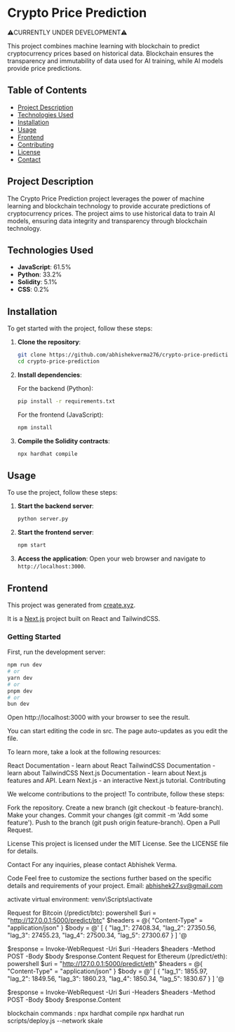 # Crypto Price Prediction

⚠️CURRENTLY UNDER DEVELOPMENT⚠️

This project combines machine learning with blockchain to predict cryptocurrency prices based on historical data. Blockchain ensures the transparency and immutability of data used for AI training, while AI models provide price predictions.

## Table of Contents

- [Project Description](#project-description)
- [Technologies Used](#technologies-used)
- [Installation](#installation)
- [Usage](#usage)
- [Frontend](#frontend)
- [Contributing](#contributing)
- [License](#license)
- [Contact](#contact)

## Project Description

The Crypto Price Prediction project leverages the power of machine learning and blockchain technology to provide accurate predictions of cryptocurrency prices. The project aims to use historical data to train AI models, ensuring data integrity and transparency through blockchain technology.

## Technologies Used

- **JavaScript**: 61.5%
- **Python**: 33.2%
- **Solidity**: 5.1%
- **CSS**: 0.2%

## Installation

To get started with the project, follow these steps:

1. **Clone the repository**:
    ```bash
    git clone https://github.com/abhishekverma276/crypto-price-prediction.git
    cd crypto-price-prediction
    ```

2. **Install dependencies**:

    For the backend (Python):
    ```bash
    pip install -r requirements.txt
    ```

    For the frontend (JavaScript):
    ```bash
    npm install
    ```

3. **Compile the Solidity contracts**:
    ```bash
    npx hardhat compile
    ```

## Usage

To use the project, follow these steps:

1. **Start the backend server**:
    ```bash
    python server.py
    ```

2. **Start the frontend server**:
    ```bash
    npm start
    ```

3. **Access the application**:
    Open your web browser and navigate to `http://localhost:3000`.

## Frontend

This project was generated from [create.xyz](https://create.xyz/).

It is a [Next.js](https://nextjs.org/) project built on React and TailwindCSS.

### Getting Started

First, run the development server:

```bash
npm run dev
# or
yarn dev
# or
pnpm dev
# or
bun dev
```
Open http://localhost:3000 with your browser to see the result.

You can start editing the code in src. The page auto-updates as you edit the file.

To learn more, take a look at the following resources:

React Documentation - learn about React
TailwindCSS Documentation - learn about TailwindCSS
Next.js Documentation - learn about Next.js features and API.
Learn Next.js - an interactive Next.js tutorial.
Contributing

We welcome contributions to the project! To contribute, follow these steps:

Fork the repository.
Create a new branch (git checkout -b feature-branch).
Make your changes.
Commit your changes (git commit -m 'Add some feature').
Push to the branch (git push origin feature-branch).
Open a Pull Request.

License
This project is licensed under the MIT License. See the LICENSE file for details.

Contact
For any inquiries, please contact Abhishek Verma.

Code
Feel free to customize the sections further based on the specific details and requirements of your project.
Email: abhishek27.sv@gmail.com

activate virtual environment: venv\Scripts\activate

Request for Bitcoin (/predict/btc):
powershell
$uri = "http://127.0.0.1:5000/predict/btc"
$headers = @{
    "Content-Type" = "application/json"
}
$body = @'
[
  {
    "lag_1": 27408.34,
    "lag_2": 27350.56,
    "lag_3": 27455.23,
    "lag_4": 27500.34,
    "lag_5": 27300.67
  }
]
'@

$response = Invoke-WebRequest -Uri $uri -Headers $headers -Method POST -Body $body
$response.Content
Request for Ethereum (/predict/eth):
powershell
$uri = "http://127.0.0.1:5000/predict/eth"
$headers = @{
    "Content-Type" = "application/json"
}
$body = @'
[
  {
    "lag_1": 1855.97,
    "lag_2": 1849.56,
    "lag_3": 1860.23,
    "lag_4": 1850.34,
    "lag_5": 1830.67
  }
]
'@

$response = Invoke-WebRequest -Uri $uri -Headers $headers -Method POST -Body $body
$response.Content


blockchain commands : 
npx hardhat compile
npx hardhat run scripts/deploy.js --network skale
